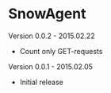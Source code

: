 # SnowAgent

Version 0.0.2 - 2015.02.22
- Count only GET-requests

Version 0.0.1 - 2015.02.05
- Initial release
